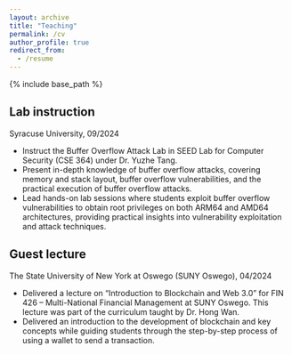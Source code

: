 ```yaml
---
layout: archive
title: "Teaching"
permalink: /cv
author_profile: true
redirect_from:
  - /resume
---
```


{% include base_path %}


Lab instruction 
---- 
Syracuse University, 09/2024

- Instruct the Buffer Overflow Attack Lab in SEED Lab for Computer Security (CSE 364) under Dr. Yuzhe Tang.
- Present in-depth knowledge of buffer overflow attacks, covering memory and stack layout, buffer overflow vulnerabilities, and the practical execution of buffer overflow attacks.
- Lead hands-on lab sessions where students exploit buffer overflow vulnerabilities to obtain root privileges on both
ARM64 and AMD64 architectures, providing practical insights into vulnerability exploitation and attack techniques.

Guest lecture
---- 
The State University of New York at Oswego (SUNY Oswego), 04/2024

- Delivered a lecture on “Introduction to Blockchain and Web 3.0” for FIN 426 – Multi-National Financial Management
at SUNY Oswego. This lecture was part of the curriculum taught by Dr. Hong Wan.
- Delivered an introduction to the development of blockchain and key concepts while guiding students through the
step-by-step process of using a wallet to send a transaction.
  
